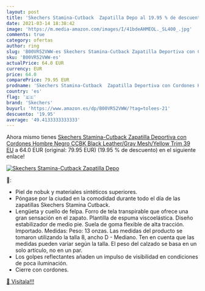 ```yaml
---
layout: post
title: 'Skechers Stamina-Cutback  Zapatilla Depo al 19.95 % de descuento'
date: 2021-03-14 18:38:42
image: 'https://m.media-amazon.com/images/I/41bdeAHMEOL._SL400_.jpg'
comments: true
category: ofertas
author: ring
slug: 'B00VR52VWW-es Skechers Stamina-Cutback Zapatilla Deportiva con Cordones...'
sku: 'B00VR52VWW-es'
actualPrice: 64.0 EUR
currency: EUR
price: 64.0
comparePrice: 79.95 EUR
prodname: 'Skechers Stamina-Cutback  Zapatilla Deportiva con Cordones Hombre  Negro  CCBK Black Leather/Gray Mesh/Yellow Trim   39 EU'
country: 'es'
flag: '🇪🇸'
brand: 'Skechers'
buyurl: 'https://www.amazon.es/dp/B00VR52VWW/?tag=tolees-21'
descuento: '19.95'
average: '49.4133333333333'
---
```


Ahora mismo tienes [Skechers Stamina-Cutback  Zapatilla Deportiva con Cordones Hombre  Negro  CCBK Black Leather/Gray Mesh/Yellow Trim   39 EU](https://www.amazon.es/dp/B00VR52VWW/?tag=tolees-21) a 64.0 EUR (original: 79.95 EUR) (19.95 %  de descuento) en el siguiente enlace!

[![Skechers Stamina-Cutback  Zapatilla Depo](https://m.media-amazon.com/images/I/41bdeAHMEOL._SL400_.jpg)](https://www.amazon.es/dp/B00VR52VWW/?tag=tolees-21)

🔎:

- Piel de nobuk y materiales sintéticos superiores.
- Póngase por la ciudad en la comodidad durante todo el día de las zapatillas Skechers Stamina Cutback.
- Lengüeta y cuello de felpa. Forro de tela transpirable que ofrece una gran sensación en el zapato. Plantilla de espuma viscoelástica. Diseño estabilizador de medio pie. Suela de goma flexible de alta tracción. Importado. Medidas: Peso: 13 onzas. Las medidas del producto se tomaron utilizando la talla 8, ancho D - Mediano. Ten en cuenta que las medidas pueden variar según la talla. El peso del calzado se basa en un solo artículo, no en un par.
- Los golpes reflectantes añaden un impulso de visibilidad en condiciones de poca iluminación.
- Cierre con cordones.

[🛒 Visítala!!!](https://www.amazon.es/dp/B00VR52VWW/?tag=tolees-21)

